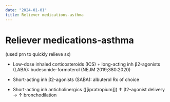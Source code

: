 ```yaml
---
date: "2024-01-01"
title: Reliever medications-asthma
---
```


# Reliever medications-asthma


 (used prn to quickly relieve sx)

* Low-dose inhaled corticosteroids (ICS) + long-acting inh β2-agonists (LABA): budesonide-formoterol (NEJM 2019;380:2020)

* Short-acting inh β2-agonists (SABA): albuterol Rx of choice

* Short-acting inh anticholinergics ([[ipratropium]]) ↑ β2-agonist delivery → ↑ bronchodilation
